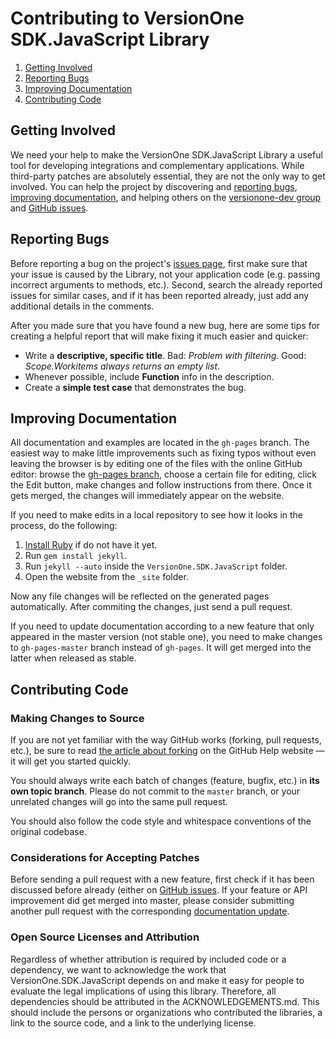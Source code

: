 # Contributing to VersionOne SDK.JavaScript Library

 1. [Getting Involved](#getting-involved)
 2. [Reporting Bugs](#reporting-bugs)
 3. [Improving Documentation](#improving-documentation)
 4. [Contributing Code](#contributing-code)

## Getting Involved

We need your help to make the VersionOne SDK.JavaScript Library a useful tool for developing integrations and complementary applications. While third-party patches are absolutely essential, they are not the only way to get involved. You can help the project by discovering and [reporting bugs](#reporting-bugs), [improving documentation](#improving-documentation), and helping others on the [versionone-dev group](http://groups.google.com/group/versionone-dev/) and [GitHub issues](https://github.com/versionone/VersionOne.SDK.JavaScript/issues).

## Reporting Bugs

Before reporting a bug on the project's [issues page](https://github.com/versionone/VersionOne.SDK.JavaScript/issues), first make sure that your issue is caused by the Library, not your application code (e.g. passing incorrect arguments to methods, etc.). Second, search the already reported issues for similar cases, and if it has been reported already, just add any additional details in the comments.

After you made sure that you have found a new bug, here are some tips for creating a helpful report that will make fixing it much easier and quicker:

 * Write a **descriptive, specific title**. Bad: *Problem with filtering*. Good: *Scope.Workitems always returns an empty list*.
 * Whenever possible, include **Function** info in the description.
 * Create a **simple test case** that demonstrates the bug.

## Improving Documentation

All documentation and examples are located in the `gh-pages` branch. The easiest way to make little improvements such as fixing typos without even leaving the browser is by editing one of the files with the online GitHub editor: browse the [gh-pages branch](https://github.com/VersionOne/VersionOne.SDK.JavaScript/tree/gh-pages), choose a certain file for editing, click the Edit button, make changes and follow instructions from there. Once it gets merged, the changes will immediately appear on the website.

If you need to make edits in a local repository to see how it looks in the process, do the following:

 1. [Install Ruby](http://www.ruby-lang.org/en/) if do not have it yet.
 2. Run `gem install jekyll`.
 3. Run `jekyll --auto` inside the `VersionOne.SDK.JavaScript` folder.
 4. Open the website from the `_site` folder.

Now any file changes will be reflected on the generated pages automatically. After commiting the changes, just send a pull request.

If you need to update documentation according to a new feature that only appeared in the master version (not stable one), you need to make changes to `gh-pages-master` branch instead of `gh-pages`. It will get merged into the latter when released as stable.

## Contributing Code

### Making Changes to Source

If you are not yet familiar with the way GitHub works (forking, pull requests, etc.), be sure to read [the article about forking](https://help.github.com/articles/fork-a-repo) on the GitHub Help website &mdash; it will get you started quickly.

You should always write each batch of changes (feature, bugfix, etc.) in **its own topic branch**. Please do not commit to the `master` branch, or your unrelated changes will go into the same pull request.

You should also follow the code style and whitespace conventions of the original codebase.

### Considerations for Accepting Patches

Before sending a pull request with a new feature, first check if it has been discussed before already (either on [GitHub issues](https://github.com/versionone/VersionOne.SDK.JavaScript/issues). If your feature or API improvement did get merged into master, please consider submitting another pull request with the corresponding [documentation update](#improving-documentation).

### Open Source Licenses and Attribution
Regardless of whether attribution is required by included code or a dependency, we want to acknowledge the work that VersionOne.SDK.JavaScript depends on and make it easy for people to evaluate the legal implications of using this library. Therefore, all dependencies should be attributed in the ACKNOWLEDGEMENTS.md. This should include the persons or organizations who contributed the libraries, a link to the source code, and a link to the underlying license.
